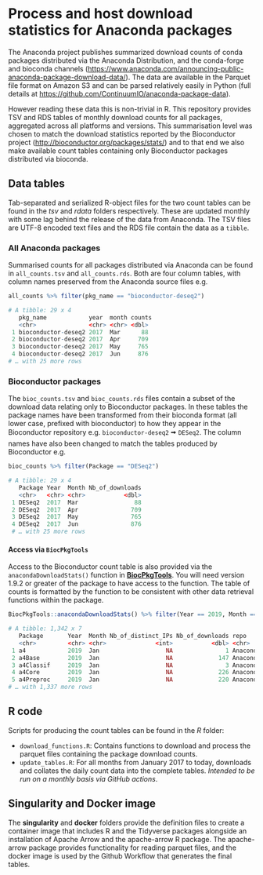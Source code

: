 # Process and host download statistics for Anaconda packages

The Anaconda project publishes summarized download counts of conda packages distributed via the Anaconda Distribution, and the conda-forge and bioconda channels (https://www.anaconda.com/announcing-public-anaconda-package-download-data/).  The  data are available in the Parquet file format on Amazon S3  and can be parsed relatively easily in Python (full details at https://github.com/ContinuumIO/anaconda-package-data).  

However reading these data this is non-trivial in R.  This repository provides TSV and RDS tables of monthly download counts for all packages, aggregated across all platforms and versions.  This summarisation level was chosen to match the download statistics reported by the Bioconductor project (http://bioconductor.org/packages/stats/) and to that end we also make available count tables containing only Bioconductor packages distributed via bioconda.

## Data tables

Tab-separated and serialized R-object files for the two count tables can be found in the *tsv* and *rdata* folders respectively.  These are updated monthly with some lag behind the release of the data from Anaconda.  The TSV files are UTF-8 encoded text files and the RDS file contain the data as a `tibble`.

### All Anaconda packages

Summarised counts for all packages distributed via Anaconda can be found in `all_counts.tsv` and `all_counts.rds`.  Both are four column tables, with column names preserved from the Anaconda source files e.g.

```r
all_counts %>% filter(pkg_name == "bioconductor-deseq2")

# A tibble: 29 x 4
   pkg_name            year  month counts
   <chr>               <chr> <chr> <dbl>
 1 bioconductor-deseq2 2017  Mar      88
 2 bioconductor-deseq2 2017  Apr     709
 3 bioconductor-deseq2 2017  May     765
 4 bioconductor-deseq2 2017  Jun     876
# … with 25 more rows
```

### Bioconductor packages

The `bioc_counts.tsv` and `bioc_counts.rds` files contain a subset of the download data relating only to Bioconductor packages.  In these tables the package names have been transformed from their bioconda format (all lower case, prefixed with bioconductor) to how they appear in the Bioconductor repository e.g. `bioconductor-deseq2` 🠪 `DESeq2`. The column names have also been changed to match the tables produced by Bioconductor e.g.

```r
bioc_counts %>% filter(Package == "DESeq2")

# A tibble: 29 x 4
   Package Year  Month Nb_of_downloads
   <chr>   <chr> <chr>           <dbl>
 1 DESeq2  2017  Mar                88
 2 DESeq2  2017  Apr               709
 3 DESeq2  2017  May               765
 4 DESeq2  2017  Jun               876
 # … with 25 more rows
```

#### Access via `BiocPkgTools`

Access to the Bioconductor count table is also provided via the `anacondaDownloadStats()` function in [**BiocPkgTools**](http://bioconductor.org/packages/BiocPkgTools/).  You will need version 1.9.2 or greater of the package to have access to the function.  The table of counts is formatted by the function to be consistent with other data retrieval functions within the package.

```r
BiocPkgTools::anacondaDownloadStats() %>% filter(Year == 2019, Month == "Jan")

# A tibble: 1,342 x 7
   Package       Year  Month Nb_of_distinct_IPs Nb_of_downloads repo     Date      
   <chr>         <chr> <chr>              <int>           <dbl> <chr>    <date>    
 1 a4            2019  Jan                   NA               1 Anaconda 2019-01-01
 2 a4Base        2019  Jan                   NA             147 Anaconda 2019-01-01
 3 a4Classif     2019  Jan                   NA               3 Anaconda 2019-01-01
 4 a4Core        2019  Jan                   NA             226 Anaconda 2019-01-01
 5 a4Preproc     2019  Jan                   NA             220 Anaconda 2019-01-01
# … with 1,337 more rows
```

## R code

Scripts for producing the count tables can be found in the *R* folder:

- `download_functions.R`: Contains functions to download and process the parquet files containing the package download counts.
- `update_tables.R`: For all months from January 2017 to today, downloads and collates the daily count data into the complete tables.  *Intended to be run on a monthly basis via GitHub actions*.

## Singularity and Docker image

The **singularity** and **docker** folders provide the definition files to create a container image that includes R and the Tidyverse packages alongside an installation of Apache Arrow and the apache-arrow R package.  The apache-arrow package provides functionality for reading parquet files, and the docker image is used by the Github Workflow that generates the final tables.
